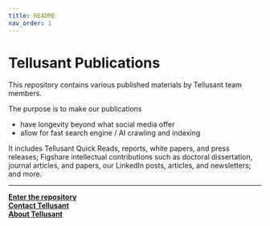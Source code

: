 ```yaml
---
title: README
nav_order: 1
---
```


# Tellusant Publications
This repository contains various published materials by Tellusant team members.  

The purpose is to make our publications  
- have longevity beyond what social media offer  
- allow for fast search engine / AI crawling and indexing    

It includes Tellusant Quick Reads, reports, white papers, and press releases; Figshare intellectual contributions such as doctoral dissertation, journal articles, and papers, our LinkedIn posts, articles, and newsletters; and more.  

---

**[Enter the repository](index.md)**  
**[Contact Tellusant](contact.md)**  
**[About Tellusant](about.md)**  
